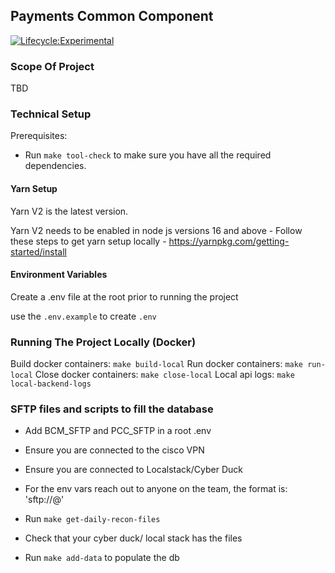 ## Payments Common Component

[![Lifecycle:Experimental](https://img.shields.io/badge/Lifecycle-Experimental-339999)](Redirect-URL)

### Scope Of Project

TBD

### Technical Setup

Prerequisites:

- Run `make tool-check` to make sure you have all the required dependencies. 
  
  
#### Yarn Setup

Yarn V2 is the latest version.

Yarn V2 needs to be enabled in node js versions 16 and above - Follow these steps to get yarn setup locally - https://yarnpkg.com/getting-started/install

#### Environment Variables

Create a .env file at the root prior to running the project

use the `.env.example` to create `.env` 

### Running The Project Locally (Docker)

Build docker containers: `make build-local`
Run docker containers: `make run-local`
Close docker containers: `make close-local`
Local api logs: `make local-backend-logs`

### SFTP files and scripts to fill the database

- Add BCM_SFTP and PCC_SFTP in a root .env

- Ensure you are connected to the cisco VPN

- Ensure you are connected to Localstack/Cyber Duck

- For the env vars reach out to anyone on the team, the format is: 'sftp://<username>@<server>'

- Run `make get-daily-recon-files`

- Check that your cyber duck/ local stack has the files

- Run `make add-data` to populate the db
